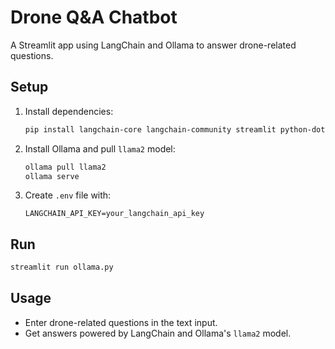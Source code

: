 # Drone Q&A Chatbot

A Streamlit app using LangChain and Ollama to answer drone-related questions.

## Setup

1. Install dependencies:
   ```bash
   pip install langchain-core langchain-community streamlit python-dotenv
   ```
2. Install Ollama and pull `llama2` model:
   ```bash
   ollama pull llama2
   ollama serve
   ```
3. Create `.env` file with:
   ```
   LANGCHAIN_API_KEY=your_langchain_api_key
   ```

## Run

```bash
streamlit run ollama.py
```

## Usage

- Enter drone-related questions in the text input.
- Get answers powered by LangChain and Ollama's `llama2` model.